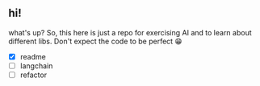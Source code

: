 ## hi!

what's up? So, this here is just a repo for exercising AI and to learn about different libs. Don't expect the code to be perfect 😁

- [x] readme
- [ ] langchain
- [ ] refactor
